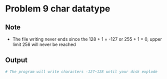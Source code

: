 Problem 9 char datatype
===

Note
---
- The file writing never ends since the 128 + 1 = -127
  or 255 + 1 = 0, upper limit 256 will never be reached

Output
---
```sh
# The program will write characters -127~128 until your disk explode
```